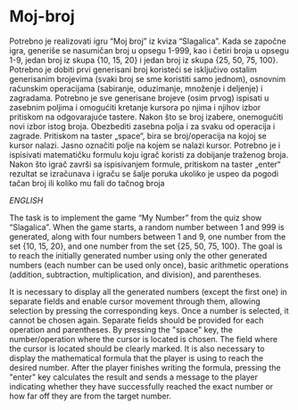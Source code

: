 # Moj-broj
Potrebno je realizovati igru “Moj broj” iz kviza “Slagalica”. Kada se započne igra, generiše se
nasumičan broj u opsegu 1-999, kao i četiri broja u opsegu 1-9, jedan broj iz skupa {10, 15, 20} i jedan
broj iz skupa {25, 50, 75, 100}. Potrebno je dobiti prvi generisani broj koristeći se isključivo ostalim
generisanim brojevima (svaki broj se sme koristiti samo jednom), osnovnim računskim operacijama
(sabiranje, oduzimanje, množenje i deljenje) i zagradama. Potrebno je sve generisane brojeve (osim prvog)
ispisati u zasebnim poljima i omogućiti kretanje kursora po njima i njihov izbor pritiskom na odgovarajuće
tastere. Nakon što se broj izabere, onemogućiti novi izbor istog broja. Obezbediti zasebna polja i za svaku
od operacija i zagrade. Pritiskom na taster „space“, bira se broj/operacija na kojoj se kursor nalazi. Jasno
označiti polje na kojem se nalazi kursor. Potrebno je i ispisivati matematičku formulu koju igrač koristi
za dobijanje traženog broja. Nakon što igrač završi sa ispisivanjem formule, pritiskom na taster „enter“
rezultat se izračunava i igraču se šalje poruka ukoliko je uspeo da pogodi tačan broj ili koliko mu fali do
tačnog broja

*ENGLISH*



The task is to implement the game “My Number” from the quiz show “Slagalica”. When the game starts, a random number between 1 and 999 is generated, 
along with four numbers between 1 and 9, one number from the set {10, 15, 20}, and one number from the set {25, 50, 75, 100}. 
The goal is to reach the initially generated number using only the other generated numbers (each number can be used only once), 
basic arithmetic operations (addition, subtraction, multiplication, and division), and parentheses.

It is necessary to display all the generated numbers (except the first one) in separate fields and enable cursor movement through them, 
allowing selection by pressing the corresponding keys. Once a number is selected, it cannot be chosen again. 
Separate fields should be provided for each operation and parentheses. By pressing the "space" key, the number/operation where the cursor is located is chosen. 
The field where the cursor is located should be clearly marked. It is also necessary to display the mathematical formula that the player is using to reach the desired number. 
After the player finishes writing the formula, pressing the "enter" key calculates the result and sends a message to the player 
indicating whether they have successfully reached the exact number or how far off they are from the target number.

